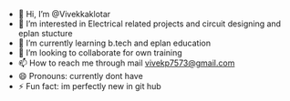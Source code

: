 - 👋 Hi, I’m @Vivekkaklotar
- 👀 I’m interested in Electrical related projects and circuit designing and eplan stucture 
- 🌱 I’m currently learning b.tech and eplan education
- 💞️ I’m looking to collaborate for own training 
- 📫 How to reach me through mail vivekp7573@gmail.com
- 😄 Pronouns: currently dont have 
- ⚡ Fun fact: im perfectly new in git hub

<!---
Vivekkaklotar/Vivekkaklotar is a ✨ special ✨ repository because its `README.md` (this file) appears on your GitHub profile.
You can click the Preview link to take a look at your changes.
--->
